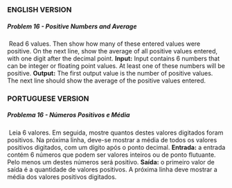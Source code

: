 ### ENGLISH VERSION

##### Problem 16 - Positive Numbers and Average

​		Read 6 values. Then show how many of these entered values were positive. On the next line, show the average of all positive values entered, with one digit after the decimal point. **Input:** Input contains 6 numbers that can be integer or floating point values. At least one of these numbers will be positive. **Output:** The first output value is the number of positive values. The next line should show the average of the positive values entered.





### PORTUGUESE VERSION

##### Problema 16 - Números Positivos e Média

​		Leia 6 valores. Em seguida, mostre quantos destes valores digitados foram positivos. Na próxima linha, deve-se mostrar a média de todos os valores positivos digitados, com um dígito após o ponto decimal. **Entrada:** a entrada contém 6 números que podem ser valores inteiros ou de ponto flutuante. Pelo menos um destes números será positivo. **Saída:** o primeiro valor de saída é a quantidade de valores positivos. A próxima linha deve mostrar a média dos valores positivos digitados.